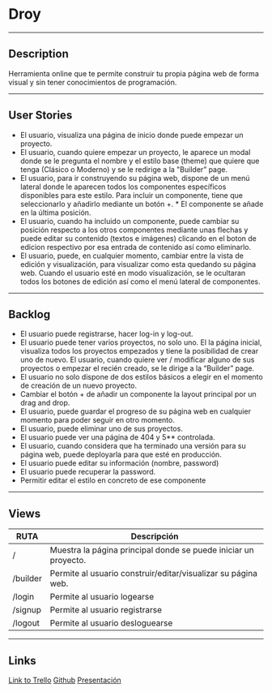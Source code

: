 # Droy

* * *

## Description 

Herramienta online que te permite construir tu propia página web de forma visual y sin tener conocimientos de programación.

* * *

## User Stories 

* El usuario, visualiza una página de inicio donde puede empezar un proyecto.
* El usuario, cuando quiere empezar un proyecto, le aparece un modal donde se le pregunta el nombre y el estilo base (theme) que quiere que tenga (Clásico o Moderno) y se le redirige a la "Builder” page.
* El usuario, para ir construyendo su página web, dispone de un menú lateral donde le aparecen todos los componentes específicos disponibles para este estilo. Para incluir un componente, tiene que seleccionarlo y añadirlo mediante un botón +. * El componente se añade en la última posición.
* El usuario, cuando ha incluido un componente, puede cambiar su posición respecto a los otros componentes mediante unas flechas  y puede editar su contenido (textos e imágenes) clicando en el boton de edicion respectivo por esa entrada de contenido así como eliminarlo.
* El usuario, puede, en cualquier momento, cambiar entre la vista de edición y visualización, para visualizar como esta quedando su página web. Cuando el usuario esté en modo visualización, se le ocultaran todos los botones de edición así como el menú lateral de componentes.

* * *

## Backlog 

* El usuario puede registrarse, hacer log-in y log-out.
* El usuario puede tener varios proyectos, no solo uno. El la página inicial, visualiza todos los proyectos empezados y tiene la posibilidad de crear uno de nuevo. El usuario, cuando quiere ver / modificar alguno de sus proyectos o empezar el recién creado, se le dirige a la “Builder” page.
* El usuario no solo dispone de dos estilos básicos a elegir en el momento de creación de un nuevo proyecto.
* Cambiar el botón + de añadir un componente la layout principal por un drag and drop.
* El usuario, puede guardar el progreso de su página web en cualquier momento para poder seguir en otro momento.
* El usuario, puede eliminar uno de sus proyectos.
* El usuario puede ver una página de 404 y 5** controlada.
* El usuario, cuando considera que ha terminado una versión para su página web, puede deployarla para que esté en producción.
* El usuario puede editar su información (nombre, password)
* El usuario puede recuperar la password.
* Permitir editar el estilo en concreto de ese componente

* * *

## Views 

| RUTA | Descripción |
| -- | -- |
| / | Muestra la página principal donde se puede iniciar un proyecto. | 
| /builder | Permite al usuario construir/editar/visualizar su página web. |
| /login | Permite al usuario logearse |
| /signup | Permite al usuario registrarse | 
| /logout | Permite al usuario desloguearse | 


* * *

## Links

[Link to Trello](https://trello.com/b/Krfo4Qp5/droy)
[Github](https://github.com/marcmnc7/droy)
[Presentación](https://docs.google.com/presentation/d/1uFGmgLAgxeSe85KBZDAyAb9DgJ9LqC1k4Wlm6_MQMug/edit#slide=id.p)








